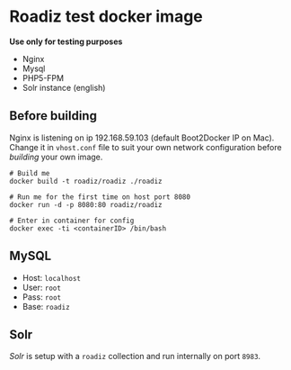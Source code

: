 # Roadiz test docker image
**Use only for testing purposes**

* Nginx
* Mysql
* PHP5-FPM
* Solr instance (english)

## Before building

Nginx is listening on ip 192.168.59.103 (default Boot2Docker IP on Mac).
Change it in `vhost.conf` file to suit your own network configuration before *building* your own image.

```
# Build me
docker build -t roadiz/roadiz ./roadiz

# Run me for the first time on host port 8080
docker run -d -p 8080:80 roadiz/roadiz

# Enter in container for config
docker exec -ti <containerID> /bin/bash
```

## MySQL

* Host: `localhost`
* User: `root`
* Pass: `root`
* Base: `roadiz`

## Solr

*Solr* is setup with a `roadiz` collection and run internally on port `8983`.
